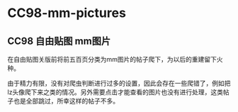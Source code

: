 # CC98-mm-pictures


## CC98 自由贴图 mm图片

在自由贴图关版前将前五百页分类为mm图片的帖子爬下，为以后的重建留下火种。

由于精力有限，没有对爬虫判断进行过多的设置，因此会存在一些爬错了，例如把lz头像爬下来之类的情况。另外需要点击才能查看的图片也没有进行处理，这类帖子也是全部跳过，所幸这样的帖子不多。

